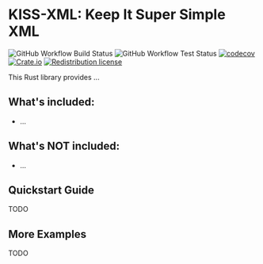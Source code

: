 # KISS-XML: Keep It Super Simple XML
![GitHub Workflow Build Status](https://github.com/DrPlantabyte/kiss-xml/actions/workflows/build-main.yml/badge.svg) ![GitHub Workflow Test Status](https://github.com/DrPlantabyte/kiss-xml/actions/workflows/unit-test-main.yml/badge.svg) [![codecov](https://codecov.io/gh/DrPlantabyte/kiss-xml/branch/main/graph/badge.svg?token=SA5UFPQG7A)](https://codecov.io/gh/DrPlantabyte/kiss-xml) [![Crate.io](https://img.shields.io/crates/v/kiss-xml)](https://crates.io/crates/kiss-xml) [![Redistribution license](https://img.shields.io/github/license/DrPlantabyte/kiss-xml?color=green)](https://github.com/DrPlantabyte/kiss-xml/blob/main/kiss-xml/LICENSE)

This Rust library provides ...

## What's included:
* ...

## What's NOT included:
* ...

## Quickstart Guide
TODO

## More Examples
TODO

